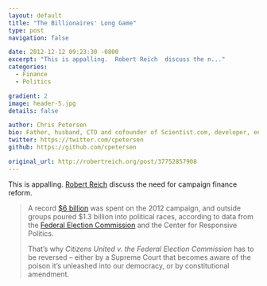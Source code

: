 ```yaml
---
layout: default
title: "The Billionaires' Long Game"
type: post
navigation: false

date: 2012-12-12 09:23:30 -0800
excerpt: "This is appalling.  Robert Reich  discuss the n..."
categories:
  - Finance
  - Politics

gradient: 2
image: header-5.jpg
details: false

author: Chris Petersen
bio: Father, husband, CTO and cofounder of Scientist.com, developer, entrepreneur and technologist.
twitter: https://twitter.com/cpetersen
github: https://github.com/cpetersen

original_url: http://robertreich.org/post/37752857908
---
```



This is appalling.  [Robert Reich](https://twitter.com/RBReich)  discuss the need for campaign finance reform.

 > 
 > 
 > A record [$6 billion](http://www.opensecrets.org/news/2012/08/2012-election-will-be-costliest-yet.html) was spent on the 2012 campaign, and outside groups poured $1.3 billion into political races, according to data from the [Federal Election Commission](http://topics.bloomberg.com/federal-election-commission/) and the Center for Responsive Politics.
 > 
 > That’s why *Citizens United v. the Federal Election Commission* has to be reversed – either by a Supreme Court that becomes aware of the poison it’s unleashed into our democracy, or by constitutional amendment.
 > 
 > 
